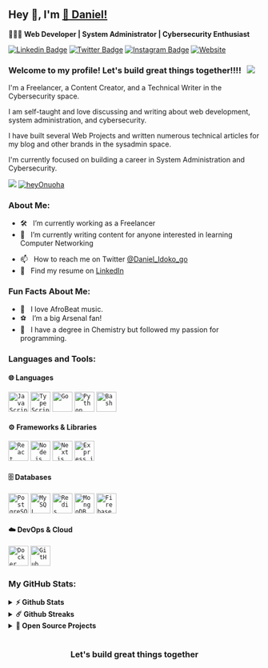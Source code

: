 ## Hey 👋, I'm [🧪 Daniel!](https://github.com/doe-base/)

👨🏿‍💻 **Web Developer | System Administrator | Cybersecurity Enthusiast**

[![Linkedin Badge](https://img.shields.io/badge/-LinkedIn-0e76a8?style=flat-square&logo=Linkedin&logoColor=white)]()
[![Twitter Badge](https://img.shields.io/badge/-Twitter-00acee?style=flat-square&logo=Twitter&logoColor=white)](https://x.com/Daniel_Idoko_go/)
[![Instagram Badge](https://img.shields.io/badge/-Instagram-e4405f?style=flat-square&logo=Instagram&logoColor=white)](https://www.instagram.com/daniel_idoko_go/)
[![Website](https://img.shields.io/badge/:badgeContent)](http://danielidoko-r3zt.vercel.app/)

<!-- 
<img align="right" height="420"  alt="" src="https://github.com/heyOnuoha/heyOnuoha/blob/main/images/banner2.png" />

<br />
 -->
### Welcome to my profile! Let's build great things together!!!! &nbsp; ![](https://visitor-badge.glitch.me/badge?page_id=heyOnuoha.heyOnuoha&style=flat-square&color=ffeb00)

I'm a Freelancer, a Content Creator, and a Technical Writer in the Cybersecurity space.

I am self-taught and love discussing and writing about web development, system administration, and cybersecurity.

I have built several Web Projects and written numerous technical articles for my blog and other brands in the sysadmin space.

I'm currently focused on building a career in System Administration and Cybersecurity.


[![](https://gitwar.herokuapp.com/badge?username=heyOnuoha&label=Gitwar%20Profile%20Score&style=for-the-badge&color=ffeb00)](https://gitwar.herokuapp.com/) <a href="https://x.com/Daniel_Idoko_go" target="blank"><img src="https://img.shields.io/twitter/follow/heyOnuoha?logo=twitter&style=for-the-badge&color=ffeb00" alt="heyOnuoha" /></a>

### About Me:

- 🛠 &nbsp; I’m currently working as a Freelancer
- 🚀 &nbsp; I’m currently writing content for anyone interested in learning Computer Networking
<!-- - 📈 &nbsp; I am a Developer Relations Lead at [Swing](https://showwcase.com)
- ✍️ &nbsp; I was Web3 Technical Writer at [Hashnode](https://web3.hashnode.com) and [Alchemy](https://alchemy.com) respectively -->
- 📫 &nbsp; How to reach me on Twitter [@Daniel_Idoko_go](https://x.com/Daniel_Idoko_go)
- 💼 &nbsp; Find my resume on [LinkedIn]()
<!-- - 📝 &nbsp; Checkout my [Resume](https://github.com/heyOnuoha/heyOnuoha/blob/master/resume.pdf) -->

### Fun Facts About Me:

- 🎵 &nbsp; I love AfroBeat music.
- ⚽ &nbsp; I’m a big Arsenal fan!
- 📖 &nbsp; I have a degree in Chemistry but followed my passion for programming.


### Languages and Tools:

#### 🌐 **Languages**
<code><img height="40" src="https://img.icons8.com/color/48/000000/javascript.png" alt="JavaScript"></code>
<code><img height="40" src="https://img.icons8.com/color/48/000000/typescript.png" alt="TypeScript"></code>
<code><img height="40" src="https://img.icons8.com/color/48/000000/go.png" alt="Go"></code>
<code><img height="40" src="https://img.icons8.com/color/48/000000/python.png" alt="Python"></code>
<code><img height="40" src="https://img.icons8.com/ios/50/000000/bash.png" alt="Bash"></code>

#### ⚙️ **Frameworks & Libraries**
<code><img height="40" src="https://img.icons8.com/ios/50/000000/react.png" alt="React"></code>
<code><img height="40" src="https://img.icons8.com/ios/50/000000/nodejs.png" alt="Node.js"></code>
<code><img height="40" src="https://img.icons8.com/ios/50/000000/next.js.png" alt="Next.js"></code>
<code><img height="40" src="https://img.icons8.com/ios/50/000000/express.png" alt="Express.js"></code>

#### 🗄️ **Databases**
<code><img height="40" src="https://img.icons8.com/ios/50/000000/postgresql.png" alt="PostgreSQL"></code>
<code><img height="40" src="https://img.icons8.com/ios/50/000000/mysql.png" alt="MySQL"></code>
<code><img height="40" src="https://img.icons8.com/ios/50/000000/redis.png" alt="Redis"></code>
<code><img height="40" src="https://img.icons8.com/ios/50/000000/mongodb.png" alt="MongoDB"></code>
<code><img height="40" src="https://img.icons8.com/ios/50/000000/firebase.png" alt="Firebase"></code>

#### ☁️ **DevOps & Cloud**
<code><img height="40" src="https://img.icons8.com/ios/50/000000/docker.png" alt="Docker"></code>
<code><img height="40" src="https://img.icons8.com/ios/50/000000/github-actions.png" alt="GitHub Actions"></code>

<!--
<code><img height="25" src="https://raw.githubusercontent.com/github/explore/80688e429a7d4ef2fca1e82350fe8e3517d3494d/topics/sass/sass.png" alt="sass"></code>
-->

### My GitHub Stats:

<details>	
  <summary><b>⚡ Github Stats</b></summary>

  <br />
  <img height="180em" src="https://github-readme-stats.vercel.app/api?username=doe-base&show_icons=true&hide_border=true&&count_private=true&include_all_commits=true" />
  <img height="180em" src="https://github-readme-stats.vercel.app/api/top-langs/?username=doe-base&exclude_repo=KNN-Image-Classification&show_icons=true&hide_border=true&layout=compact&langs_count=8"/>
</details>

<details>	
  <summary><b>☄️ Github Streaks</b></summary>

  <br />
  <img height="180em" src="https://github-readme-streak-stats.herokuapp.com/?user=doe-base&hide_border=true" />
</details>

<details>
  <summary><b>🚀 Open Source Projects</b></summary>

  <br />
  <table>
    <thead align="center">
      <tr border: none;>
        <td><b>💻 Projects</b></td>
        <td><b>🌟 Stars</b></td>
        <td><b>🍴 Forks</b></td>
        <td><b>🐛 Issues</b></td>
        <td><b>🔔 Pull Requests</b></td>
        <td><b>👨‍💻 Language</b></td>
      </tr>
    </thead>
    <tbody>
      <tr>
	<td><a href="https://github.com/doe-base/doe-base"><b>🤓 doe-base</b></a></td>
        <td><img alt="Stars" src="https://img.shields.io/github/stars/doe-base/doe-base?style=flat-square&labelColor=343b41&color=ffeb00"/></td>
        <td><img alt="Forks" src="https://img.shields.io/github/forks/doe-base/doe-base?style=flat-square&labelColor=343b41&color=ffeb00"/></td>
        <td><img alt="Issues" src="https://img.shields.io/github/issues/doe-base/doe-base?style=flat-square&color=ffeb00"/></td>
        <td><img alt="Pull Requests" src="https://img.shields.io/github/issues-pr/doe-base/doe-base?style=flat-square&color=ffeb00"/></td>
        <td><img alt="Language" src="https://img.shields.io/badge/markdown-100%25-blue?style=flat-square&color=ffeb00"/></td> 
      </tr>
    </tbody>
  </table>
  <br />
</details>

#

<div align="center">

### Let's build great things together 

</div>
